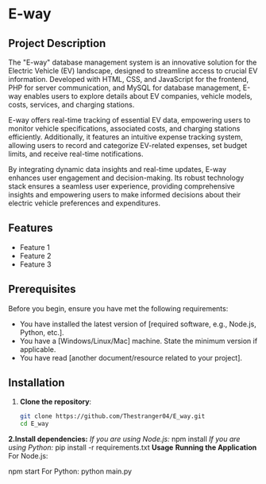 # E-way

## Project Description

The "E-way" database management system is an innovative solution for the Electric Vehicle (EV) landscape, designed to streamline access to crucial EV information. Developed with HTML, CSS, and JavaScript for the frontend, PHP for server communication, and MySQL for database management, E-way enables users to explore details about EV companies, vehicle models, costs, services, and charging stations.

E-way offers real-time tracking of essential EV data, empowering users to monitor vehicle specifications, associated costs, and charging stations efficiently. Additionally, it features an intuitive expense tracking system, allowing users to record and categorize EV-related expenses, set budget limits, and receive real-time notifications.

By integrating dynamic data insights and real-time updates, E-way enhances user engagement and decision-making. Its robust technology stack ensures a seamless user experience, providing comprehensive insights and empowering users to make informed decisions about their electric vehicle preferences and expenditures.

## Features
- Feature 1
- Feature 2
- Feature 3

## Prerequisites
Before you begin, ensure you have met the following requirements:
- You have installed the latest version of [required software, e.g., Node.js, Python, etc.].
- You have a [Windows/Linux/Mac] machine. State the minimum version if applicable.
- You have read [another document/resource related to your project].

## Installation

1. **Clone the repository**:
   ```sh
   git clone https://github.com/Thestranger04/E_way.git
   cd E_way
**2.Install dependencies:**
_If you are using Node.js:_
npm install
_If you are using Python:_
pip install -r requirements.txt
**Usage**
**Running the Application**
For Node.js:

npm start
For Python:
python main.py
